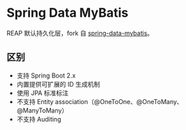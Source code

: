 # Spring Data MyBatis 
                                                                                                                                                              
REAP 默认持久化层，fork 自 [spring-data-mybatis](https://github.com/hatunet/spring-data-mybatis)。

## 区别

* 支持 Spring Boot 2.x
* 内置提供可扩展的 ID 生成机制
* 使用 JPA 标准标注
* 不支持 Entity association（@OneToOne、@OneToMany、@ManyToMany）
* 不支持 Auditing
